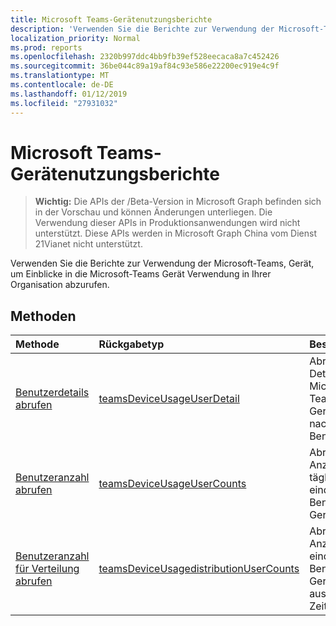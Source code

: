 ```yaml
---
title: Microsoft Teams-Gerätenutzungsberichte
description: 'Verwenden Sie die Berichte zur Verwendung der Microsoft-Teams, Gerät, um Einblicke in die Microsoft-Teams Gerät Verwendung in Ihrer Organisation abzurufen. '
localization_priority: Normal
ms.prod: reports
ms.openlocfilehash: 2320b997ddc4bb9fb39ef528eecaca8a7c452426
ms.sourcegitcommit: 36be044c89a19af84c93e586e22200ec919e4c9f
ms.translationtype: MT
ms.contentlocale: de-DE
ms.lasthandoff: 01/12/2019
ms.locfileid: "27931032"
---
```

# <a name="microsoft-teams-device-usage-reports"></a>Microsoft Teams-Gerätenutzungsberichte

> **Wichtig:** Die APIs der /Beta-Version in Microsoft Graph befinden sich in der Vorschau und können Änderungen unterliegen. Die Verwendung dieser APIs in Produktionsanwendungen wird nicht unterstützt. Diese APIs werden in Microsoft Graph China vom Dienst 21Vianet nicht unterstützt.

Verwenden Sie die Berichte zur Verwendung der Microsoft-Teams, Gerät, um Einblicke in die Microsoft-Teams Gerät Verwendung in Ihrer Organisation abzurufen. 

## <a name="methods"></a>Methoden

| Methode                                   | Rückgabetyp                              | Beschreibung                              |
| :--------------------------------------- | :--------------------------------------- | :--------------------------------------- |
| [Benutzerdetails abrufen](../api/reportroot-getteamsdeviceusageuserdetail.md) | [teamsDeviceUsageUserDetail](../resources/teamsdeviceusageuserdetail.md) | Abrufen von Details zur Microsoft Teams-Gerätenutzung nach Benutzer. |
| [Benutzeranzahl abrufen](../api/reportroot-getteamsdeviceusageusercounts.md) | [teamsDeviceUsageUserCounts](../resources/teamsdeviceusageusercounts.md) | Abrufen der Anzahl der täglichen eindeutigen Benutzer nach Gerätetyp. |
| [Benutzeranzahl für Verteilung abrufen](../api/reportroot-getteamsdeviceusagedistributionusercounts.md) | [teamsDeviceUsagedistributionUserCounts](../resources/teamsdeviceusagedistributionusercounts.md) | Abrufen der Anzahl der eindeutigen Benutzer nach Gerätetyp im ausgewählten Zeitraum. |
